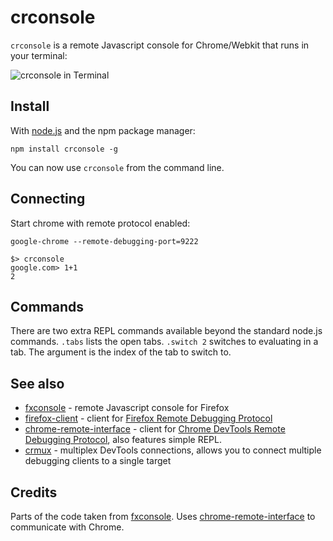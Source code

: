# crconsole
`crconsole` is a remote Javascript console for Chrome/Webkit that runs in your terminal:

![crconsole in Terminal](https://f.cloud.github.com/assets/173025/1191227/f5bae2f4-244b-11e3-8440-6b67fab21004.png)

## Install
With [node.js](http://nodejs.org/) and the npm package manager:

	npm install crconsole -g

You can now use `crconsole` from the command line.

## Connecting

Start chrome with remote protocol enabled:

```
google-chrome --remote-debugging-port=9222
```


```
$> crconsole
google.com> 1+1
2
```

## Commands
There are two extra REPL commands available beyond the standard node.js commands. `.tabs` lists the open tabs. `.switch 2` switches to evaluating in a tab. The argument is the index of the tab to switch to.

## See also
  - [fxconsole](https://github.com/harthur/fxconsole) - remote Javascript console for Firefox
  - [firefox-client](https://github.com/harthur/firefox-client) - client for [Firefox Remote Debugging Protocol](https://wiki.mozilla.org/Remote_Debugging_Protocol)
  - [chrome-remote-interface](https://github.com/cyrus-and/chrome-remote-interface) - client for [Chrome DevTools Remote Debugging Protocol](https://developers.google.com/chrome-developer-tools/docs/protocol/1.0/), also features simple REPL.
  - [crmux](https://github.com/sidorares/crmux) - multiplex DevTools connections, allows you to connect multiple debugging clients to a single target
## Credits
Parts of the code taken from [fxconsole](https://github.com/harthur/fxconsole). Uses [chrome-remote-interface](https://github.com/cyrus-and/chrome-remote-interface) to communicate with Chrome.

